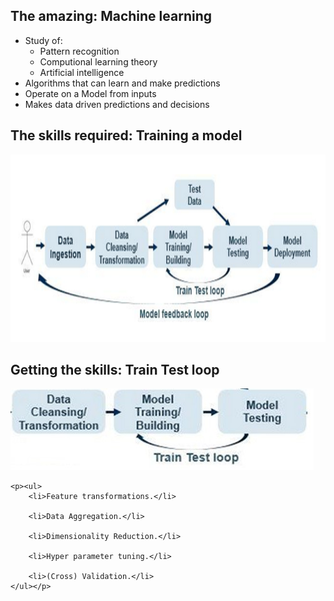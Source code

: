 <section>
<h2>The amazing: Machine learning</h2>
<ul>
    <li>Study of:
        <ul>
            <li>Pattern recognition</li>
            <li>Computional learning theory</li>
            <li>Artificial intelligence</li>
        </ul>
    </li>
    <li>Algorithms that can learn and make predictions</li>
    <li>Operate on a Model from inputs</li>
    <li>Makes data driven predictions and decisions</li>
</ul>
</section>

<section>
    <h2>The skills required: Training a model</h2>
    <img src="img/training_model.png" height="300">
</section>

<section>
    <h2>Getting the skills: Train Test loop</h2>
    <img src="img/training_section.jpg">

    <p><ul>
        <li>Feature transformations.</li>

        <li>Data Aggregation.</li>

        <li>Dimensionality Reduction.</li>

        <li>Hyper parameter tuning.</li>

        <li>(Cross) Validation.</li>
    </ul></p>
</section>
